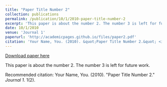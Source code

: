 ```yaml
---
title: "Paper Title Number 2"
collection: publications
permalink: /publication/10/1/2010-paper-title-number-2
excerpt: 'This paper is about the number 2. The number 3 is left for future work.'
date: 10/1/2010
venue: 'Journal 1'
paperurl: 'http://academicpages.github.io/files/paper2.pdf'
citation: 'Your Name, You. (2010). &quot;Paper Title Number 2.&quot; <i>Journal 1</i>. 1(2).'
---
```


<a href='http://academicpages.github.io/files/paper2.pdf'>Download paper here</a>

This paper is about the number 2. The number 3 is left for future work.

Recommended citation: Your Name, You. (2010). "Paper Title Number 2." <i>Journal 1</i>. 1(2).